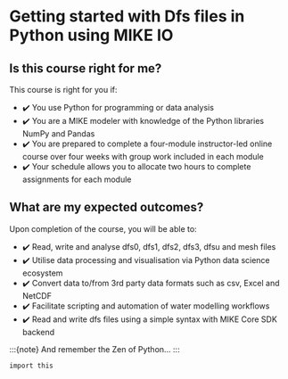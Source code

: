 # Getting started with Dfs files in Python using MIKE IO

## Is this course right for me?

This course is right for you if:

* ✔️ You use Python for programming or data analysis
* ✔️ You are a MIKE modeler with knowledge of the Python libraries NumPy and Pandas
* ✔️ You are prepared to complete a four-module instructor-led online course over four weeks with group work included in each module
* ✔️ Your schedule allows you to allocate two hours to complete assignments for each module


## What are my expected outcomes?

Upon completion of the course, you will be able to:

* ✔️ Read, write and analyse dfs0, dfs1, dfs2, dfs3, dfsu and mesh files
* ✔️ Utilise data processing and visualisation via Python data science ecosystem
* ✔️ Convert data to/from 3rd party data formats such as csv, Excel and NetCDF
* ✔️ Facilitate scripting and automation of water modelling workflows
* ✔️ Read and write dfs files using a simple syntax with MIKE Core SDK backend

:::{note}
And remember the Zen of Python...
:::

```
import this
```


